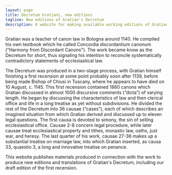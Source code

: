 ```yaml
---
layout: page
title: Decretum Gratiani, new editions
tagline: Now editions of Gratian's Decretum
description: A website for making available working editions of Gratian's Decretum
---
```


Gratian was a teacher of canon law in Bologna around 1140. He compiled his own textbook which he called Concordia discordantium canonum ("Harmony from Discordant Canons"). The work became know as the Decretum for short, thus signaling his intention to reconcile systematically contradictory statements of ecclesiastical law. 

The Decretum was produced in a two-stage process, with Gratian himself finishing a first recension at some point probably soon after 1139, before being made Bishop of Chiusi in Tuscany, where he appears to have died on 10 August, c. 1145. This first recension contained 1860 canons which Gratian discussed in almost 1000 discursive comments (“dicta”) of varying length. He began by discussing the characteristics of law and then clerical office and life in a long treatise as yet without subdivisions. He divided the rest of the Decretum into 36 causae (“cases”), each of which describes an imagined situation from which Gratian derived and discussed up to eleven legal questions. The first causa is devoted to simony, the sin of selling ecclesiastical office. Causae 2-8 concern legal procedure, while later causae treat ecclesiastical property and tithes, monastic law, oaths, just war, and heresy. The last quarter of his work, causae 27-36 makes up a substantial treatise on marriage law, into which Gratian inserted, as causa 33, quaestio 3, a long and innovative treatise on penance.

This website publishes materials produced in connection with the work to produce new editions and translations of Gratian's Decretum, including our draft edition of the first recension.
